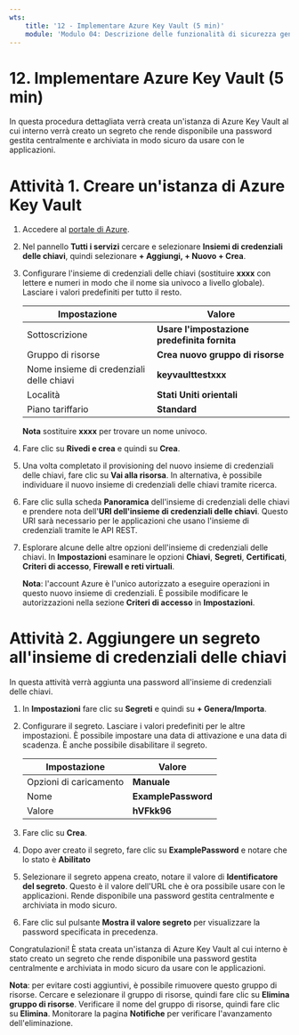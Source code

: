 ```yaml
---
wts:
    title: '12 - Implementare Azure Key Vault (5 min)'
    module: 'Modulo 04: Descrizione delle funzionalità di sicurezza generali e di rete'
---
```

# 12. Implementare Azure Key Vault (5 min)

In questa procedura dettagliata verrà creata un'istanza di Azure Key Vault al cui interno verrà creato un segreto che rende disponibile una password gestita centralmente e archiviata in modo sicuro da usare con le applicazioni.

# Attività 1. Creare un'istanza di Azure Key Vault 

1. Accedere al [portale di Azure](https://portal.azure.com).

2. Nel pannello **Tutti i servizi** cercare e selezionare **Insiemi di credenziali delle chiavi**, quindi selezionare **+ Aggiungi, + Nuovo + Crea**.

3. Configurare l'insieme di credenziali delle chiavi (sostituire **xxxx** con lettere e numeri in modo che il nome sia univoco a livello globale). Lasciare i valori predefiniti per tutto il resto.

    | Impostazione | Valore | 
    | --- | --- |
    | Sottoscrizione | **Usare l'impostazione predefinita fornita** |
    | Gruppo di risorse | **Crea nuovo gruppo di risorse** |
    | Nome insieme di credenziali delle chiavi | **keyvaulttestxxx** |
    | Località | **Stati Uniti orientali** |
    | Piano tariffario | **Standard** |
    
    **Nota** sostituire **xxxx** per trovare un nome univoco.
4. Fare clic su **Rivedi e crea** e quindi su **Crea**. 

5. Una volta completato il provisioning del nuovo insieme di credenziali delle chiavi, fare clic su **Vai alla risorsa**. In alternativa, è possibile individuare il nuovo insieme di credenziali delle chiavi tramite ricerca. 

6. Fare clic sulla scheda **Panoramica** dell'insieme di credenziali delle chiavi e prendere nota dell'**URI dell'insieme di credenziali delle chiavi**. Questo URI sarà necessario per le applicazioni che usano l'insieme di credenziali tramite le API REST.

7. Esplorare alcune delle altre opzioni dell'insieme di credenziali delle chiavi. In **Impostazioni** esaminare le opzioni **Chiavi**, **Segreti**, **Certificati**, **Criteri di accesso**, **Firewall e reti virtuali**.

    **Nota**: l'account Azure è l'unico autorizzato a eseguire operazioni in questo nuovo insieme di credenziali. È possibile modificare le autorizzazioni nella sezione **Criteri di accesso** in **Impostazioni**.

# Attività 2. Aggiungere un segreto all'insieme di credenziali delle chiavi
        
In questa attività verrà aggiunta una password all'insieme di credenziali delle chiavi. 

1. In **Impostazioni** fare clic su **Segreti** e quindi su **+ Genera/Importa**.

2. Configurare il segreto. Lasciare i valori predefiniti per le altre impostazioni. È possibile impostare una data di attivazione e una data di scadenza. È anche possibile disabilitare il segreto.

    | Impostazione | Valore | 
    | --- | --- |
    | Opzioni di caricamento | **Manuale** |
    | Nome | **ExamplePassword** |
    | Valore | **hVFkk96** |

3. Fare clic su **Crea**.

4. Dopo aver creato il segreto, fare clic su **ExamplePassword** e notare che lo stato è **Abilitato**

5. Selezionare il segreto appena creato, notare il valore di **Identificatore del segreto**. Questo è il valore dell'URL che è ora possibile usare con le applicazioni. Rende disponibile una password gestita centralmente e archiviata in modo sicuro. 

6. Fare clic sul pulsante **Mostra il valore segreto** per visualizzare la password specificata in precedenza.


Congratulazioni! È stata creata un'istanza di Azure Key Vault al cui interno è stato creato un segreto che rende disponibile una password gestita centralmente e archiviata in modo sicuro da usare con le applicazioni.

**Nota**: per evitare costi aggiuntivi, è possibile rimuovere questo gruppo di risorse. Cercare e selezionare il gruppo di risorse, quindi fare clic su **Elimina gruppo di risorse**. Verificare il nome del gruppo di risorse, quindi fare clic su **Elimina**. Monitorare la pagina **Notifiche** per verificare l'avanzamento dell'eliminazione.
